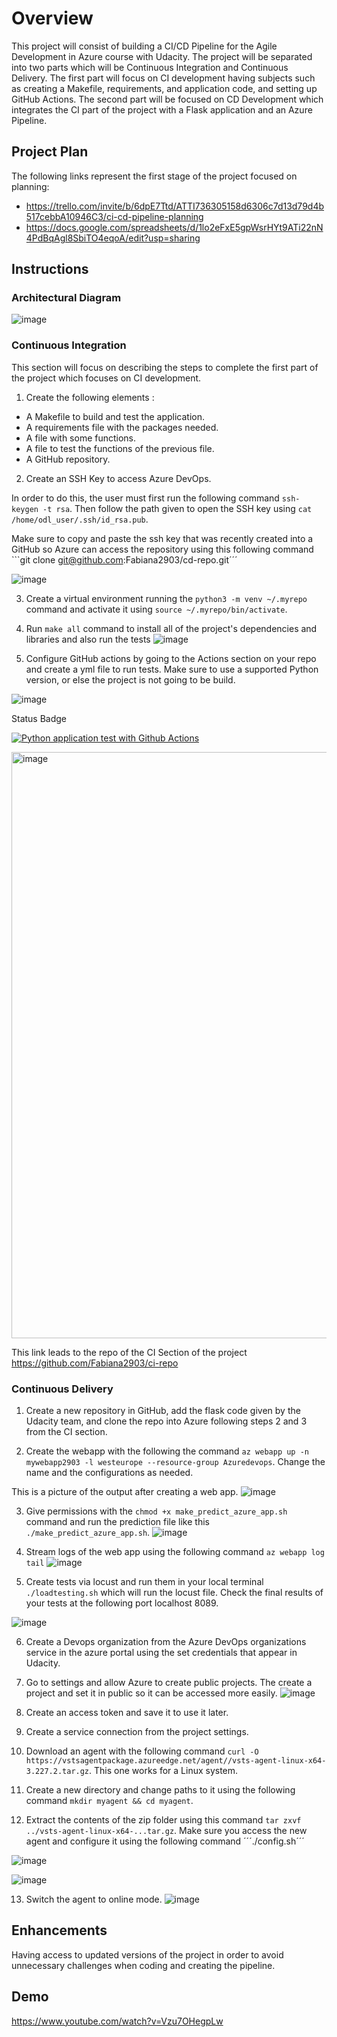 # Overview
This project will consist of building a CI/CD Pipeline for the Agile Development in Azure course with Udacity. The project will be separated into two parts which will be Continuous Integration and Continuous Delivery. The first part will focus on CI development having subjects such as creating a Makefile, requirements, and application code, and setting up GitHub Actions. The second part will be focused on CD Development which integrates the CI part of the project with a Flask application and an Azure Pipeline. 

## Project Plan
The following links represent the first stage of the project focused on planning: 

* https://trello.com/invite/b/6dpE7Ttd/ATTI736305158d6306c7d13d79d4b517cebbA10946C3/ci-cd-pipeline-planning
* https://docs.google.com/spreadsheets/d/1lo2eFxE5gpWsrHYt9ATi22nN4PdBqAgl8SbiTO4eqoA/edit?usp=sharing

## Instructions

### Architectural Diagram 
![image](https://github.com/Fabiana2903/cd-repo/assets/149669704/40898ff9-058a-47f0-8a20-19de762d694c)

### Continuous Integration 
This section will focus on describing the steps to complete the first part of the project which focuses on CI development. 

1. Create the following elements :
- A Makefile to build and test the application.
- A requirements file with the packages needed.
- A file with some functions.
- A file to test the functions of the previous file.
- A GitHub repository.

2. Create an SSH Key to access Azure DevOps.

In order to do this, the user must first run the following command ```ssh-keygen -t rsa```.
Then follow the path given to open the SSH key using ```cat     /home/odl_user/.ssh/id_rsa.pub```.

Make sure to copy and paste the ssh key that was recently created into a GitHub so Azure can access the repository using this following command ```git clone git@github.com:Fabiana2903/cd-repo.git´´´

![image](https://github.com/Fabiana2903/cd-repo/assets/149669704/7ff69f6e-a069-4512-aa7c-024eca953812)

3. Create a virtual environment running the ```python3 -m venv ~/.myrepo``` command and activate it using ```source ~/.myrepo/bin/activate```.

4. Run ```make all``` command to install all of the project's dependencies and libraries and also run the tests
![image](https://github.com/Fabiana2903/cd-repo/assets/149669704/67827b32-f008-4cf7-a04e-feb71030e628)

5. Configure GitHub actions by going to the Actions section on your repo and create a yml file to run tests. Make sure to use a supported Python version, or else the project is not going to be build.

![image](https://github.com/Fabiana2903/cd-repo/assets/149669704/a401ded4-4e35-4f26-9fe1-203b72302055)

Status Badge 


[![Python application test with Github Actions](https://github.com/Fabiana2903/ci-repo/actions/workflows/pythonapp.yml/badge.svg)](https://github.com/Fabiana2903/ci-repo/actions/workflows/pythonapp.yml)

<img width="938" alt="image" src="https://github.com/Fabiana2903/ci-repo/assets/149669704/d9bb3cb8-4ce9-427c-bce2-c7b02839a40a">

This link leads to the repo of the CI Section of the project https://github.com/Fabiana2903/ci-repo


### Continuous Delivery 

1. Create a new repository in GitHub, add the flask code given by the Udacity team, and clone the repo into Azure following steps 2 and 3 from the CI section.

2. Create the webapp with the following the command ```az webapp up -n mywebapp2903 -l westeurope --resource-group Azuredevops```. Change the name and the configurations as needed. 

This is a picture of the output after creating a web app.
![image](https://github.com/Fabiana2903/cd-repo/assets/149669704/c8344fff-f9db-425b-81e7-d8ec66cb5250)

3. Give permissions with the ```chmod +x make_predict_azure_app.sh``` command and run the prediction file like this ```./make_predict_azure_app.sh```.
![image](https://github.com/Fabiana2903/cd-repo/assets/149669704/748330b2-c3f5-41f3-b41b-786000912553)

4. Stream logs of the web app using the following command ```az webapp log tail```
   ![image](https://github.com/Fabiana2903/cd-repo/assets/149669704/2f0edddb-08ea-4a83-857e-d026b7f5d1b3)

5. Create tests via locust and run them in your local terminal ```./loadtesting.sh``` which will run the locust file. Check the final results of your tests at the following port localhost 8089.

![image](https://github.com/Fabiana2903/cd-repo/assets/149669704/47583fa4-e5db-4c38-90c4-12d854b692ef)


6. Create a Devops organization from the Azure DevOps organizations service in the azure portal using the set credentials that appear in Udacity. 

7. Go to settings and allow Azure to create public projects. The create a project and set it in public so it can be accessed more easily.
![image](https://github.com/Fabiana2903/cd-repo/assets/149669704/ad913cbd-b13f-4a62-b7ce-8e716d0214e5)

8. Create an access token and save it to use it later.

9. Create a service connection from the project settings.

10. Download an agent with the following command ```curl -O https://vstsagentpackage.azureedge.net/agent//vsts-agent-linux-x64-3.227.2.tar.gz```. This one works for a Linux system.

11. Create a new directory and change paths to it using the following command ```mkdir myagent && cd myagent```.

12. Extract the contents of the zip folder using this command ```tar zxvf ../vsts-agent-linux-x64-...tar.gz```. Make sure you access the new agent and configure it using the following command ´´´./config.sh´´´

![image](https://github.com/Fabiana2903/cd-repo/assets/149669704/286cfc36-61f6-40ae-b053-2b55e83663fa)


![image](https://github.com/Fabiana2903/cd-repo/assets/149669704/2e94d88f-dfcb-41b2-b95a-21350d1b6a3d)

13. Switch the agent to online mode.
![image](https://github.com/Fabiana2903/cd-repo/assets/149669704/0f368c23-146b-4171-857d-d6b8b0c1852d)

## Enhancements

Having access to updated versions of the project in order to avoid unnecessary challenges when coding and creating the pipeline.

## Demo 

https://www.youtube.com/watch?v=Vzu7OHegpLw



